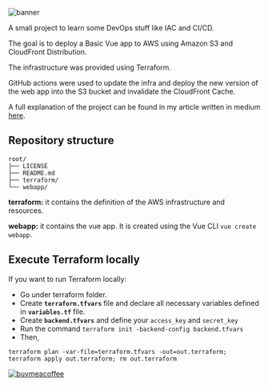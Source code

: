 ![banner](https://i.imgur.com/1RIB1tm.png)

A small project to learn some DevOps stuff like IAC and CI/CD.

The goal is to deploy a Basic Vue app to AWS using Amazon S3 and CloudFront Distribution.

The infrastructure was provided using Terraform.

GitHub actions were used to update the infra and deploy the new version of the web app into the S3 bucket and invalidate the CloudFront Cache.

A full explanation of the project can be found in my article written in medium [here](https://betterprogramming.pub/deploy-a-cost-effective-vue-js-web-app-on-aws-with-terraform-and-github-actions-f84fb8df6d17).

## Repository structure

```
root/
├── LICENSE
├── README.md
├── terraform/
└── webapp/
```

**terraform:** it contains the definition of the AWS infrastructure and resources.

**webapp:** it contains the vue app. It is created using the Vue CLI `vue create webapp`.

## Execute Terraform locally
If you want to run Terraform locally:
- Go under terraform folder.
- Create **`terraform.tfvars`** file and declare all necessary variables defined in **`variables.tf`** file.
- Create **`backend.tfvars`** and define your `access_key` and `secret_key`
- Run the command `terraform init -backend-config backend.tfvars`
- Then, 
``` 
terraform plan -var-file=terraform.tfvars -out=out.terraform; terraform apply out.terraform; rm out.terraform
```

[![buymeacoffee](https://i.imgur.com/dcDxHET.png)](https://www.buymeacoffee.com/mangonedev)
